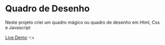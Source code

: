 # Quadro de Desenho

Neste projeto criei um quadro mágico ou quadro de desenho em Html, Css e Javascript

[Live Demo](https://jhenriquem.github.io/Quadro-de-desenho/) :point_left:

